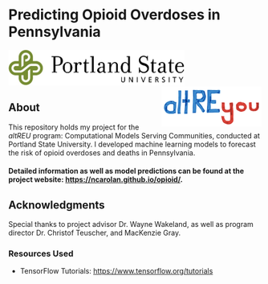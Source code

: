 # Predicting Opioid Overdoses in Pennsylvania

<img src="docs/psu.jpg" alt="PSU" height="70"> <img src="docs/altREyou_logo.png" alt="altREU" height="80" align="right">


## About
This repository holds my project for the _altREU_ program: Computational Models Serving Communities, conducted at Portland State University. I developed machine learning models to forecast the risk of opioid overdoses and deaths in Pennsylvania. 

#### Detailed information as well as model predictions can be found at the project website: https://ncarolan.github.io/opioid/.

## Acknowledgments
Special thanks to project advisor Dr. Wayne Wakeland, as well as program director Dr. Christof Teuscher, and MacKenzie Gray.

### Resources Used

- TensorFlow Tutorials: https://www.tensorflow.org/tutorials
